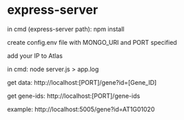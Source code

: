 # express-server
 
in cmd (express-server path): npm install

create config.env file with MONGO_URI and PORT specified

add your IP to Atlas

in cmd: node server.js > app.log

get data:
http://localhost:[PORT]/gene?id=[Gene_ID]

get gene-ids:
http://localhost:[PORT]/gene-ids

example:
http://localhost:5005/gene?id=AT1G01020